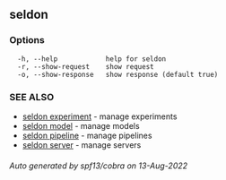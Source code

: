 ## seldon



### Options

```
  -h, --help            help for seldon
  -r, --show-request    show request
  -o, --show-response   show response (default true)
```

### SEE ALSO

* [seldon experiment](seldon_experiment.md)	 - manage experiments
* [seldon model](seldon_model.md)	 - manage models
* [seldon pipeline](seldon_pipeline.md)	 - manage pipelines
* [seldon server](seldon_server.md)	 - manage servers

###### Auto generated by spf13/cobra on 13-Aug-2022
